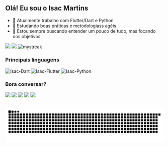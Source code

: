## Olá! Eu sou o Isac Martins

- 🔭 Atualmente trabalho com Flutter/Dart e Python
- 🌱 Estudando boas práticas e metodologiass agéis
- 💬 Estou sempre buscando entender um pouco de tudo, mas focando nos objetivos

<p align="center">
<div href="https://github.com/isaukywhite">
  <img height="180em" src="https://github-readme-stats.vercel.app/api?username=isaukywhite&include_all_commits=true&count_private=true&show_icons=true&line_height=20&title_color=7A7ADB&icon_color=2234AE&text_color=D3D3D3&bg_color=0,000000,130F40"/>
  <img height="180em" src="https://github-readme-stats-eight-theta.vercel.app/api/top-langs/?username=isaukywhite&layout=compact&langs_count=8&theme=algolia"/>
  <img height="180em" src="https://github-readme-streak-stats.herokuapp.com/?user=isaukywhite&theme=algolia" alt="mystreak"/>
</div>
</p>

### Principais linguagens

<div style="display: incline_block">
  <img height="30" width="40" align="center" src="https://cdn.jsdelivr.net/gh/devicons/devicon/icons/dart/dart-original.svg" alt="Isac-Dart"/>
  <img height="30" width="40" align="center" src="https://cdn.jsdelivr.net/gh/devicons/devicon/icons/flutter/flutter-original.svg" alt="Isac-Flutter"/>
  <img height="30" width="40" align="center" src="https://cdn.jsdelivr.net/gh/devicons/devicon/icons/python/python-original.svg" alt="Isac-Python"/>
</div>

### Bora conversar?

<div style="display: incline_block">
  <a href="https://www.linkedin.com/in/isacmartins" target="_blank" alt="Isac-Linkedin"><img target="_blank" src="https://img.shields.io/badge/LinkedIn-0077B5?style=for-the-badge&logo=linkedin&logoColor=white"/></a>
  <a href="mailto:isacmartins012@gmail.com" target="_blank" alt="Isac-Email"><img target="_blank" src="https://img.shields.io/badge/Gmail-D14836?style=for-the-badge&logo=gmail&logoColor=white"/></a>
  <a href="https://discordapp.com/users/Isac%20Martins#4516" target="_blank" alt="Isac-Discord"><img target="_blank" src="https://img.shields.io/badge/Discord-7289DA?style=for-the-badge&logo=discord&logoColor=white"/></a>
  <a href="https://api.whatsapp.com/send?phone=5532999644257&text=Ol%C3%A1,%20vim%20pelo%20github" target="_blank" alt="Isac-Whatsapp"><img target="_blank" src="https://img.shields.io/badge/WhatsApp-25D366?style=for-the-badge&logo=whatsapp&logoColor=white"/></a>
  <a href="https://t.me/IsacMartins012" target="_blank" alt="Isac-Telegram"><img target="_blank" src="https://img.shields.io/badge/Telegram-2CA5E0?style=for-the-badge&logo=telegram&logoColor=white"/></a>
</div>

##

![Snake Animation](https://github.com/isaukywhite/isaukywhite/blob/output/github-contribution-grid-snake.svg)
